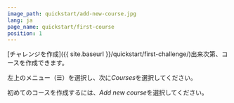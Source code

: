 ```yaml
---
image_path: quickstart/add-new-course.jpg
lang: ja
page_name: quickstart/first-course
position: 1
---
```


[チャレンジを作成]({{ site.baseurl }}/quickstart/first-challenge/)出来次第、コースを作成できます。

左上のメニュー（&#x2630;）を選択し、次に*Courses*を選択してください。

初めてのコースを作成するには、*Add new course*を選択してください。
